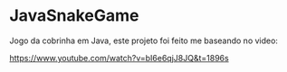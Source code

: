 # JavaSnakeGame

Jogo da cobrinha em Java, este projeto foi feito me baseando no video:

https://www.youtube.com/watch?v=bI6e6qjJ8JQ&t=1896s
